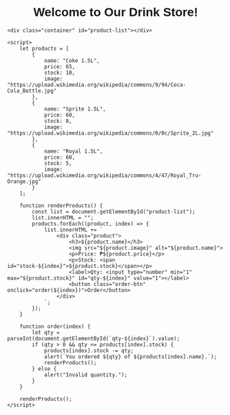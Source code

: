 <!DOCTYPE html>
<html lang="en">
<head>
    <meta charset="UTF-8">
    <meta name="viewport" content="width=device-width, initial-scale=1.0">
    <title>Drink Store</title>
    <style>
        body { font-family: Arial, sans-serif; padding: 20px; }
        h1 { text-align: center; }
        .product {
            border: 1px solid #ccc;
            padding: 15px;
            margin-bottom: 20px;
            border-radius: 10px;
            text-align: center;
        }
        img { width: 100px; height: auto; }
        .order-btn { padding: 10px; background: green; color: white; border: none; cursor: pointer; border-radius: 5px; }
        input[type='number'] { width: 50px; }
        .container { display: flex; justify-content: space-around; flex-wrap: wrap; }
    </style>
</head>
<body>
    <h1>Welcome to Our Drink Store!</h1>

    <div class="container" id="product-list"></div>

    <script>
        let products = [
            {
                name: "Coke 1.5L",
                price: 65,
                stock: 10,
                image: "https://upload.wikimedia.org/wikipedia/commons/9/94/Coca-Cola_Bottle.jpg"
            },
            {
                name: "Sprite 1.5L",
                price: 60,
                stock: 8,
                image: "https://upload.wikimedia.org/wikipedia/commons/0/0c/Sprite_2L.jpg"
            },
            {
                name: "Royal 1.5L",
                price: 60,
                stock: 5,
                image: "https://upload.wikimedia.org/wikipedia/commons/4/47/Royal_Tru-Orange.jpg"
            }
        ];

        function renderProducts() {
            const list = document.getElementById("product-list");
            list.innerHTML = "";
            products.forEach((product, index) => {
                list.innerHTML += `
                    <div class="product">
                        <h3>${product.name}</h3>
                        <img src="${product.image}" alt="${product.name}">
                        <p>Price: ₱${product.price}</p>
                        <p>Stock: <span id="stock-${index}">${product.stock}</span></p>
                        <label>Qty: <input type="number" min="1" max="${product.stock}" id="qty-${index}" value="1"></label>
                        <button class="order-btn" onclick="order(${index})">Order</button>
                    </div>
                `;
            });
        }

        function order(index) {
            let qty = parseInt(document.getElementById(`qty-${index}`).value);
            if (qty > 0 && qty <= products[index].stock) {
                products[index].stock -= qty;
                alert(`You ordered ${qty} of ${products[index].name}.`);
                renderProducts();
            } else {
                alert("Invalid quantity.");
            }
        }

        renderProducts();
    </script>
</body>
</html>
